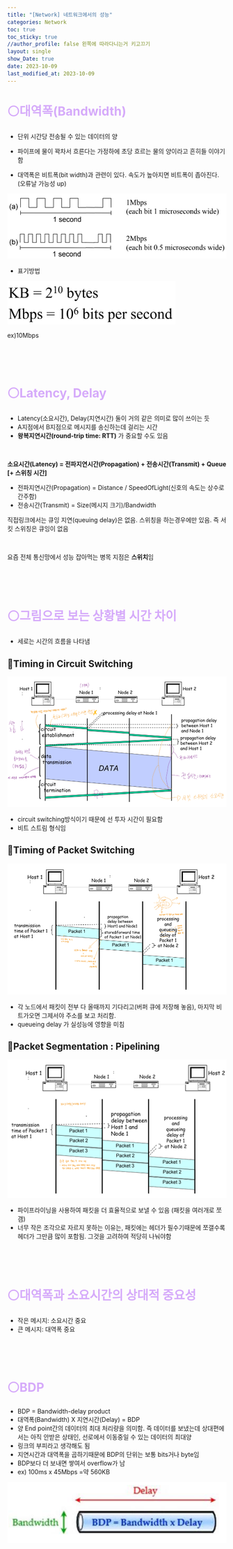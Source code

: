 ```yaml
---
title: "[Network] 네트워크에서의 성능"
categories: Network
toc: true
toc_sticky: true
//author_profile: false 왼쪽에 따라다니는거 키고끄기
layout: single
show_Date: true
date: 2023-10-09
last_modified_at: 2023-10-09
---
```


# <span style="color: #D6ABFA;">⚪대역폭(Bandwidth)</span>

- 단위 시간당 전송될 수 있는 데이터의 양
- 파이프에 물이 꽉차서 흐른다는 가정하에 초당 흐르는 물의 양이라고 흔히들 이야기함

- 대역폭은 비트폭(bit width)과 관련이 있다. 속도가 높아지면 비트폭이 좁아진다.(오류날 가능성 up)

![image-20231009233128896](./../../assets/images/2023-10-09-Performance/image-20231009233128896.png)

- 표기방법

![image-20231009233303684](./../../assets/images/2023-10-09-Performance/image-20231009233303684.png)

ex)10Mbps

<br>

<br>

<br>



# <span style="color: #D6ABFA;">⚪Latency, Delay</span>

- Latency(소요시간), Delay(지연시간) 둘이 거의 같은 의미로 많이 쓰이는 듯
- A지점에서 B지점으로 메시지를 송신하는데 걸리는 시간
- **왕복지연시간(round-trip time: RTT)** 가 중요할 수도 있음

<br>

**소요시간(Latency) = 전파지연시간(Propagation) + 전송시간(Transmit) + Queue [+ 스위칭 시간]**

- 전파지연시간(Propagation) = Distance / SpeedOfLight(신호의 속도는 상수로 간주함)
- 전송시간(Transmit) = Size(메시지 크기)/Bandwidth

직접링크에서는 큐잉 지연(queuing delay)은 없음. 스위칭을 하는경우에만 있음. 즉 서킷 스위칭은 큐잉이 없음

<br>

요즘 전체 통신망에서 성능 잡아먹는 병목 지점은 **스위치**임

<br>

<br>

<br>



# <span style="color: #D6ABFA;">⚪그림으로 보는 상황별 시간 차이</span>

- 세로는 시간의 흐름을 나타냄

## 🔹Timing in Circuit Switching

![image-20231010030419017](./../../assets/images/2023-10-09-Performance/image-20231010030419017.png)

- circuit switching방식이기 때문에 선 투자 시간이 필요함
- 비트 스트림 형식임

## 🔹Timing of Packet Switching

![image-20231010031314638](./../../assets/images/2023-10-09-Performance/image-20231010031314638.png)

- 각 노드에서 패킷이 전부 다 올때까지 기다리고(버퍼 큐에 저장해 놓음), 마지막 비트가오면 그제서야 주소를 보고 처리함.
- queueing delay 가 실성능에 영향을 미침

## 🔹Packet Segmentation : Pipelining

![image-20231010031831901](./../../assets/images/2023-10-09-Performance/image-20231010031831901.png)

- 파이프라이닝을 사용하여 패킷을 더 효율적으로 보낼 수 있음 (패킷을 여러개로 쪼갬)
- 너무 작은 조각으로 자르지 못하는 이유는, 패킷에는 헤더가 필수기때문에 쪼갤수록 헤더가 그만큼 많이 포함됨. 그것을 고려하여 적당히 나눠야함

<br>

<br>

<br>



# <span style="color: #D6ABFA;">⚪대역폭과 소요시간의 상대적 중요성</span>

- 작은 메시지: 소요시간 중요
- 큰 메시지: 대역폭 중요

<br>

<br>

<br>



# <span style="color: #D6ABFA;">⚪BDP</span>

- BDP = Bandwidth-delay product
- 대역폭(Bandwidth) X 지연시간(Delay) = BDP
- 양 End point간의 데이터의 최대 처리량을 의미함.  즉 데이터를 보냈는데 상대편에서는 아직 안받은 상태인, 선로에서 이동중일 수 있는 데이터의 최대양
- 링크의 부피라고 생각해도 됨
- 지연시간과 대역폭을 곱하기때문에 BDP의 단위는 보통 bits거나 byte임
- BDP보다 더 보내면 쌓여서 overflow가 남
- ex) 100ms x 45Mbps =약 560KB

![image-20231010040259079](./../../assets/images/2023-10-09-Performance/image-20231010040259079.png)
